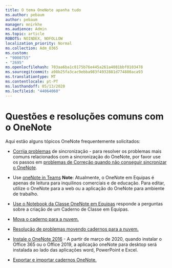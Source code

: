 ```yaml
---
title: O tema OneNote apanha tudo
ms.author: pebaum
author: pebaum
manager: mnirkhe
ms.audience: Admin
ms.topic: article
ROBOTS: NOINDEX, NOFOLLOW
localization_priority: Normal
ms.collection: Adm_O365
ms.custom:
- "9000755"
- "2695"
ms.openlocfilehash: 703aa6ba1c8175b76e445a261a4081bbf0103478
ms.sourcegitcommit: a98b25fa3cac9ebba983f4932881d774880aca93
ms.translationtype: MT
ms.contentlocale: pt-PT
ms.lasthandoff: 05/13/2020
ms.locfileid: "44064060"
---
```

# <a name="common-issues-and-resolutions-with-onenote"></a>Questões e resoluções comuns com o OneNote

Aqui estão alguns tópicos OneNote frequentemente solicitados:

- [Corrija problemas](https://support.office.com/article/299495ef-66d1-448f-90c1-b785a6968d45) de sincronização - para resolver os problemas mais comuns relacionados com a sincronização do OneNote, por favor use os passos em [problemas de Correção quando não conseguir sincronizar o OneNote](https://support.office.com/article/Fix-issues-when-you-can-t-sync-OneNote-299495ef-66d1-448f-90c1-b785a6968d45).

- Use [oneNote in Teams](https://support.microsoft.com/office/add-a-onenote-notebook-to-teams-0ec78cc3-ba3b-4279-a88e-aa40af9865c2) **Note**: Atualmente, o OneNote em Equipas é apenas de leitura para inquilinos comerciais e de educação. Para editar, utilize o OneNote para a web ou a aplicação do OneNote para ambiente de trabalho.

- [Use o Notebook da Classe OneNote em Equipas](https://support.office.com/article/bd77f11f-27cd-4d41-bfbd-2b11799f1440) responde a perguntas sobre a criação de um Caderno de Classe em Equipas.

- [Mova o caderno para a nuvem.](https://support.office.com/article/d5c28b91-7b9c-45be-8f0c-529bdbba019a)

- [Resolução de problemas movendo cadernos para a nuvem.](https://support.office.com/article/70528107-11dc-4f3f-b695-b150059dfd78)

- [Instale o OneNote 2016](https://support.office.com/article/c08068d8-b517-4464-9ff2-132cb9c45c08) - A partir de março de 2020, quando instalar o Office 365 ou o Office 2019, a aplicação oneNote para desktop será instalada ao lado das aplicações word, PowerPoint e Excel.

- [Exportar e importar cadernos OneNote.](https://support.office.com/article/a4b60da5-8f33-464e-b1ba-b95ce540f309)
